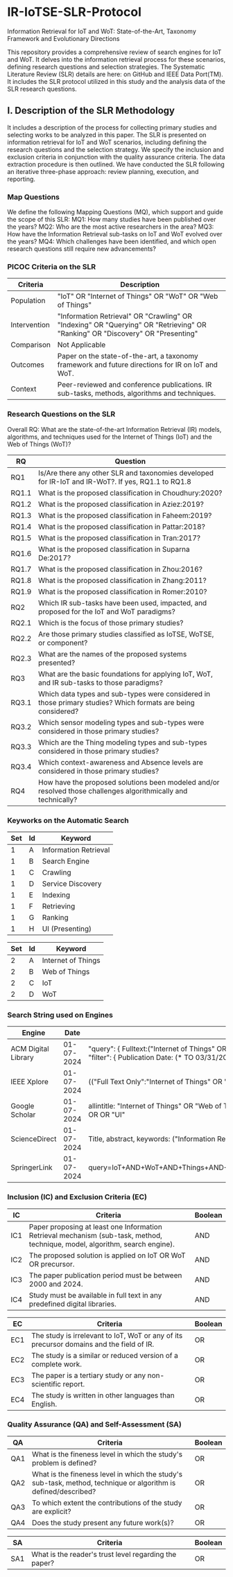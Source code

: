 # IR-IoTSE-SLR-Protocol
Information Retrieval for IoT and WoT: State-of-the-Art, Taxonomy Framework and Evolutionary Directions

This repository provides a comprehensive review of search engines for IoT and WoT. It delves into the information retrieval process for these scenarios, defining research questions and selection strategies. The Systematic Literature Review (SLR) details are here: on GitHub and IEEE Data Port(TM). It includes the SLR protocol utilized in this study and the analysis data of the SLR research questions.

## I. Description of the SLR Methodology
It includes a description of the process for collecting primary studies and selecting works to be analyzed in this paper. The SLR is presented on information retrieval for IoT and WoT scenarios, including defining the research questions and the selection strategy. We specify the inclusion and exclusion criteria in conjunction with the quality assurance criteria. The data extraction procedure is then outlined. We have conducted the SLR following an iterative three-phase approach: review planning, execution, and reporting. 

### Map Questions
We define the following Mapping Questions (MQ), which support and guide the scope of this SLR:
MQ1: How many studies have been published over the years?
MQ2: Who are the most active researchers in the area?
MQ3: How have the Information Retrieval sub-tasks on IoT and WoT evolved over the years?
MQ4: Which challenges have been identified, and which open research questions still require new advancements?

### PICOC Criteria on the SLR

| Criteria     | Description                                                                                                                   |
|--------------|-------------------------------------------------------------------------------------------------------------------------------|
| Population   | "IoT" OR "Internet of Things" OR "WoT" OR "Web of Things"                                                                     |
| Intervention | "Information Retrieval" OR "Crawling" OR "Indexing" OR "Querying" OR "Retrieving" OR "Ranking" OR "Discovery" OR "Presenting" |
| Comparison   | Not Applicable                                                                                                                |
| Outcomes     | Paper on the state-of-the-art, a taxonomy framework and future directions for IR on IoT and WoT.                              |
| Context      | Peer-reviewed and conference publications. IR sub-tasks, methods, algorithms and techniques.                                  |

### Research Questions on the SLR

Overall RQ: What are the state-of-the-art Information Retrieval (IR) models, algorithms, and techniques used for the Internet of Things (IoT) and the Web of Things (WoT)?

| RQ    | Question                                                                                                        |
|-------|-----------------------------------------------------------------------------------------------------------------|
| RQ1   | Is/Are there any other SLR and taxonomies developed for IR-IoT and IR-WoT?. If yes, RQ1.1 to RQ1.8              |
| RQ1.1 | What is the proposed classification in Choudhury:2020?                                                          |
| RQ1.2 | What is the proposed classification in Aziez:2019?                                                              |
| RQ1.3 | What is the proposed classification in Faheem:2019?                                                             |
| RQ1.4 | What is the proposed classification in Pattar:2018?                                                             |
| RQ1.5 | What is the proposed classification in Tran:2017?                                                               |
| RQ1.6 | What is the proposed classification in Suparna De:2017?                                                         |
| RQ1.7 | What is the proposed classification in Zhou:2016?                                                               |
| RQ1.8 | What is the proposed classification in Zhang:2011?                                                              |
| RQ1.9 | What is the proposed classification in Romer:2010?                                                              |
| RQ2   | Which IR sub-tasks have been used, impacted, and proposed for the IoT and WoT paradigms?                        |
| RQ2.1 | Which is the focus of those primary studies?                                                                    |
| RQ2.2 | Are those primary studies classified as IoTSE, WoTSE, or component?                                             |
| RQ2.3 | What are the names of the proposed systems presented?                                                           |
| RQ3 | What are the basic foundations for applying IoT, WoT, and IR sub-tasks to those paradigms?                        |
| RQ3.1 | Which data types and sub-types were considered in those primary studies? Which formats are being considered?    |
| RQ3.2 | Which sensor modeling types and sub-types were considered in those primary studies?                             |
| RQ3.3 | Which are the Thing modeling types and sub-types considered in those primary studies?                           |
| RQ3.4 | Which context-awareness and Absence levels are considered in those primary studies?                             |
| RQ4 | How have the proposed solutions been modeled and/or resolved those challenges algorithmically and technically?    |

### Keyworks on the Automatic Search

| Set | Id | Keyword               |
|-----|----|-----------------------|
|   1 | A  | Information Retrieval |
|   1 | B  | Search Engine         |
|   1 | C  | Crawling              |
|   1 | D  | Service Discovery     |
|   1 | E  | Indexing              |
|   1 | F  | Retrieving            |
|   1 | G  | Ranking               |
|   1 | H  | UI (Presenting)       |

| Set | Id | Keyword               |
|-----|----|--------------------   |
|   2 | A  | Internet of Things    |
|   2 | B  | Web of Things         |
|   2 | C  | IoT                   |
|   2 | D  | WoT                   |

### Search String used on Engines

| Engine              | Date       | Query                                                                                                                                                                                                                                                                                  | Annex     |
|---------------------|------------|----------------------------------------------------------------------------------------------------------------------------------------------------------------------------------------------------------------------------------------------------------------------------------------|-----------|
| ACM Digital Library | 01-07-2024 | "query": { Fulltext:("Internet of Things" OR "Web of Things" OR "IoT" OR "WoT") AND Abstract:("Information Retrieval" OR "Search Engine" OR "Crawling" OR "Service Discovery" OR "Indexing" OR "Ranking" OR "UI") } "filter": { Publication Date: (* TO 03/31/2022), ACM Content: DL } | Annex 1.1 |
| IEEE Xplore         | 01-07-2024 | (("Full Text Only":"Internet of Things" OR "Web of Things" OR "IoT" OR "WoT") AND ("Abstract":"Information Retrieval" OR "Search Engine" OR "Crawling" OR "Service Discovery" OR "Indexing" OR "Ranking" OR "UI"))                                                                     | Annex 1.2 |
| Google Scholar      | 01-07-2024 | allintitle: "Internet of Things" OR "Web of Things" OR "IoT" OR "WoT" "Information Retrieval" OR OR OR "Search Engine" OR OR OR "Crawling" OR OR OR "Service Discovery" OR OR OR "Indexing" OR OR OR "Ranking" OR OR OR "UI"                                                           | Annex 1.3 |
| ScienceDirect       | 01-07-2024 | Title, abstract, keywords: ("Information Retrieval" OR "Search Engine" OR "Crawling" OR "Indexing" OR "Ranking") AND ("Internet of Things" OR "Web of Things" OR "IoT" OR "WoT")                                                                                                       | Annex 1.4 |
| SpringerLink        | 01-07-2024 | query=IoT+AND+WoT+AND+Things+AND+Internet+AND+Web+AND+%28Information+OR+Retrieval+OR+Search+OR+Engine+OR+Crawling+OR+Indexing+OR+Ranking+OR+IoT+OR+WoT+OR+Things+OR+Internet+OR+Web                                                                                                    | Annex 1.5 |

### Inclusion (IC) and Exclusion Criteria (EC)

| IC  | Criteria                                                                                                                     | Boolean |
|-----|------------------------------------------------------------------------------------------------------------------------------|---------|
| IC1 | Paper proposing at least one Information Retrieval mechanism (sub-task, method, technique, model, algorithm, search engine). | AND     |
| IC2 | The proposed solution is applied on IoT OR WoT OR precursor.                                                                 | AND     |
| IC3 | The paper publication period must be between 2000 and 2024.                                                                  | AND     |
| IC4 | Study must be available in full text in any predefined digital libraries.                                                    | AND     |

| EC  | Criteria                                                                                 | Boolean |
|-----|------------------------------------------------------------------------------------------|---------|
| EC1 | The study is irrelevant to IoT, WoT or any of its precursor domains and the field of IR. | OR      |
| EC2 | The study is a similar or reduced version of a complete work.                            | OR      |
| EC3 | The paper is a tertiary study or any non-scientific report.                              | OR      |
| EC4 | The study is written in other languages than English.                                    | OR      |

### Quality Assurance (QA) and Self-Assessment (SA)

| QA  | Criteria                                                                                                       | Boolean |
|-----|----------------------------------------------------------------------------------------------------------------|---------|
| QA1 | What is the fineness level in which the study's problem is defined?                                            | OR      |
| QA2 | What is the fineness level in which the study's sub-task, method, technique or algorithm is defined/described? | OR      |
| QA3 | To which extent the contributions of the study are explicit?                                                   | OR      |
| QA4 | Does the study present any future work(s)?                                                                     | OR      |

| SA  | Criteria                                              | Boolean |
|-----|-------------------------------------------------------|---------|
| SA1 | What is the reader's trust level regarding the paper? | OR      |

